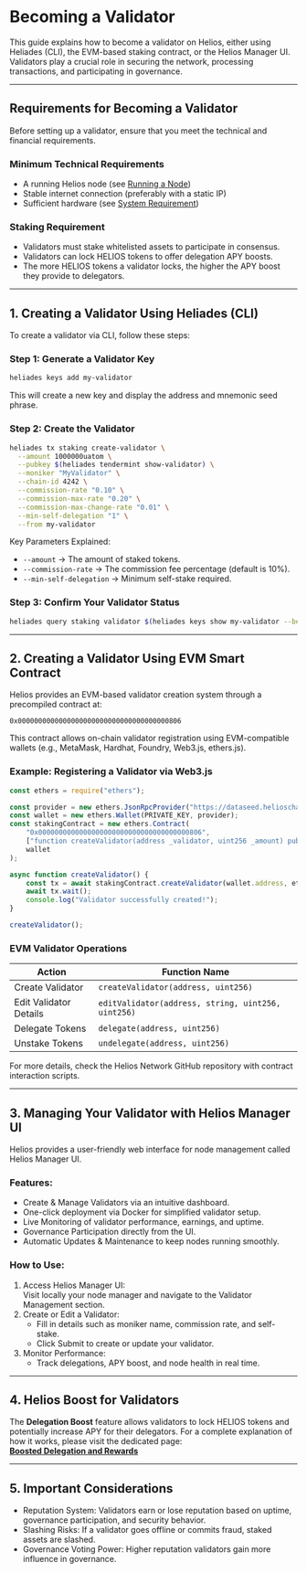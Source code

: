 # Becoming a Validator

This guide explains how to become a validator on Helios, either using Heliades (CLI), the EVM-based staking contract, or the Helios Manager UI. Validators play a crucial role in securing the network, processing transactions, and participating in governance.

---

## Requirements for Becoming a Validator

Before setting up a validator, ensure that you meet the technical and financial requirements.

### Minimum Technical Requirements
- A running Helios node (see [Running a Node](../running-a-node/maintaining-upgrading))
- Stable internet connection (preferably with a static IP)
- Sufficient hardware (see [System Requirement](../running-a-node/system-requirements))

### Staking Requirement
- Validators must stake whitelisted assets to participate in consensus.
- Validators can lock HELIOS tokens to offer delegation APY boosts.
- The more HELIOS tokens a validator locks, the higher the APY boost they provide to delegators.

---

## 1. Creating a Validator Using Heliades (CLI)

To create a validator via CLI, follow these steps:

### Step 1: Generate a Validator Key
```sh
heliades keys add my-validator
```

This will create a new key and display the address and mnemonic seed phrase.

### Step 2: Create the Validator
```sh
heliades tx staking create-validator \
  --amount 1000000uatom \
  --pubkey $(heliades tendermint show-validator) \
  --moniker "MyValidator" \
  --chain-id 4242 \
  --commission-rate "0.10" \
  --commission-max-rate "0.20" \
  --commission-max-change-rate "0.01" \
  --min-self-delegation "1" \
  --from my-validator
```

Key Parameters Explained:
- `--amount` → The amount of staked tokens.
- `--commission-rate` → The commission fee percentage (default is 10%).
- `--min-self-delegation` → Minimum self-stake required.

### Step 3: Confirm Your Validator Status
```sh
heliades query staking validator $(heliades keys show my-validator --bech val -a)
```

---

## 2. Creating a Validator Using EVM Smart Contract

Helios provides an EVM-based validator creation system through a precompiled contract at:
```
0x0000000000000000000000000000000000000806
```
This contract allows on-chain validator registration using EVM-compatible wallets (e.g., MetaMask, Hardhat, Foundry, Web3.js, ethers.js).

### Example: Registering a Validator via Web3.js
```javascript
const ethers = require("ethers");

const provider = new ethers.JsonRpcProvider("https://dataseed.helioschain.network");
const wallet = new ethers.Wallet(PRIVATE_KEY, provider);
const stakingContract = new ethers.Contract(
    "0x0000000000000000000000000000000000000806",
    ["function createValidator(address _validator, uint256 _amount) public"],
    wallet
);

async function createValidator() {
    const tx = await stakingContract.createValidator(wallet.address, ethers.parseEther("100"));
    await tx.wait();
    console.log("Validator successfully created!");
}

createValidator();
```

### EVM Validator Operations
| Action                 | Function Name |
|------------------------|--------------|
| Create Validator      | `createValidator(address, uint256)` |
| Edit Validator Details | `editValidator(address, string, uint256, uint256)` |
| Delegate Tokens      | `delegate(address, uint256)` |
| Unstake Tokens      | `undelegate(address, uint256)` |

For more details, check the Helios Network GitHub repository with contract interaction scripts.

---

## 3. Managing Your Validator with Helios Manager UI

Helios provides a user-friendly web interface for node management called Helios Manager UI.

### Features:
- Create & Manage Validators via an intuitive dashboard.
- One-click deployment via Docker for simplified validator setup.
- Live Monitoring of validator performance, earnings, and uptime.
- Governance Participation directly from the UI.
- Automatic Updates & Maintenance to keep nodes running smoothly.

### How to Use:
1. Access Helios Manager UI:  
   Visit locally your node manager and navigate to the Validator Management section.
2. Create or Edit a Validator:  
   - Fill in details such as moniker name, commission rate, and self-stake.
   - Click Submit to create or update your validator.
3. Monitor Performance:  
   - Track delegations, APY boost, and node health in real time.

---

## 4. Helios Boost for Validators

The **Delegation Boost** feature allows validators to lock HELIOS tokens and potentially increase APY for their delegators. For a complete explanation of how it works, please visit the dedicated page:  
[**Boosted Delegation and Rewards**](../staking-governance/boosted-delegation.md)

---

## 5. Important Considerations

- Reputation System: Validators earn or lose reputation based on uptime, governance participation, and security behavior.
- Slashing Risks: If a validator goes offline or commits fraud, staked assets are slashed.
- Governance Voting Power: Higher reputation validators gain more influence in governance.
